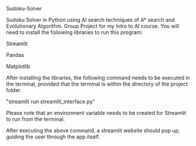 Sudoku-Solver

Sudoku Solver in Python using AI search techniques of A* search and Evolutionary Algorithm. Group Project for my Intro to AI course.
You will need to install the following libraries to run this program:

Streamlit

Pandas

Matplotlib

After installing the libraries, the following command needs to be executed in the terminal, provided that the terminal is within the directory of the project folder.

"streamlit run streamlit_interface.py"

Please note that an environment variable needs to be created for Streamlit to run from the terminal.

After executing the above command, a streamlit website should pop up, guiding the user through the app itself.
